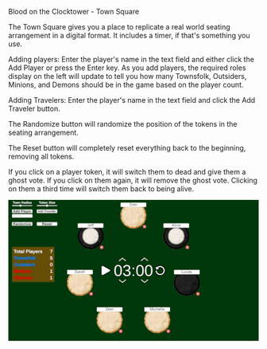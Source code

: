 Blood on the Clocktower - Town Square

The Town Square gives you a place to replicate a real world seating arrangement in a digital format. It includes a timer, if that's something you use.

Adding players:
Enter the player's name in the text field and either click the Add Player or press the Enter key. As you add players, the required roles display on the left will update to tell you how many Townsfolk, Outsiders, Minions, and Demons should be in the game based on the player count.

Adding Travelers:
Enter the player's name in the text field and click the Add Traveler button.

The Randomize button will randomize the position of the tokens in the seating arrangement.

The Reset button will completely reset everything back to the beginning, removing all tokens.

If you click on a player token, it will switch them to dead and give them a ghost vote. If you click on them again, it will remove the ghost vote. Clicking on them a third time will switch them back to being alive.

![Town Square](/Preview.png?raw=true)
